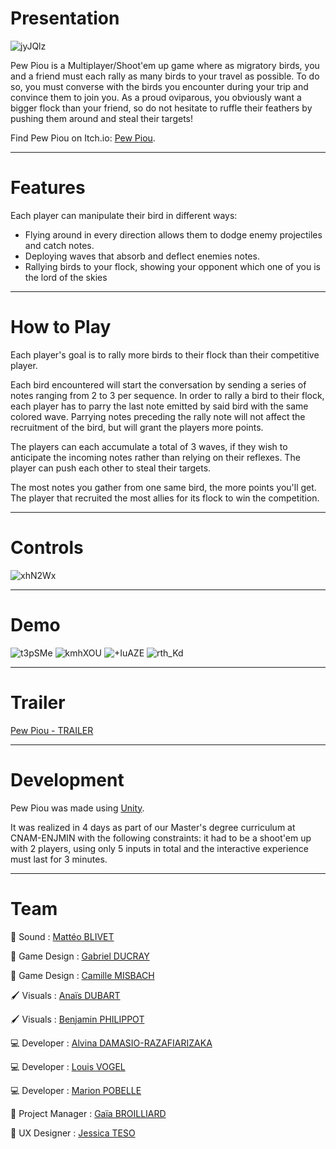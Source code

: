 # Presentation

![jyJQlz](https://github.com/marionpobelle/PewPiou/assets/112869026/582a5682-ecb4-427b-8ed3-14a24e73b534)

Pew Piou is a Multiplayer/Shoot'em up game where as migratory birds, you and a friend must each rally as many birds to your travel as possible.
To do so, you must converse with the birds you encounter during your trip and convince them to join you. As a proud oviparous, you obviously want a bigger flock than your friend, so do not hesitate to ruffle their feathers by pushing them around and steal their targets!

Find Pew Piou on Itch.io: [Pew Piou](https://skrimsly.itch.io/pew-piou).

_______________________________________________________________________________________________________

# Features

Each player can manipulate their bird in different ways:

- Flying around in every direction allows them to dodge enemy projectiles and catch notes.
- Deploying waves that absorb and deflect enemies notes.
- Rallying birds to your flock, showing your opponent which one of you is the lord of the skies
_______________________________________________________________________________________________________

# How to Play

Each player's goal is to rally more birds to their flock than their competitive player.

Each bird encountered will start the conversation by sending a series of notes ranging from 2 to 3 per sequence. In order to rally a bird to their flock, each player has to parry the last note emitted by said bird with the same colored wave. Parrying notes preceding the rally note will not affect the recruitment of the bird, but will grant the players more points.

The players can each accumulate a total of 3 waves, if they wish to anticipate the incoming notes rather than relying on their reflexes. The player can push each other to steal their targets.

The most notes you gather from one same bird, the more points you'll get. The player that recruited the most allies for its flock to win the competition.
_______________________________________________________________________________________________________

# Controls

![xhN2Wx](https://github.com/marionpobelle/PewPiou/assets/112869026/5613fd28-77cb-4698-92cc-5766ba67192c)

_______________________________________________________________________________________________________

# Demo

![t3pSMe](https://github.com/marionpobelle/PewPiou/assets/112869026/22bde432-540f-4e9f-aac4-a22d7a801ae8)
![kmhXOU](https://github.com/marionpobelle/PewPiou/assets/112869026/c35ad736-7260-4cf9-9e74-af8f868158c9)
![+IuAZE](https://github.com/marionpobelle/PewPiou/assets/112869026/cd4f600f-f310-4eb9-965c-cb638d56606d)
![rth_Kd](https://github.com/marionpobelle/PewPiou/assets/112869026/b178fcfe-d006-4c5f-b687-ef5e8ec7861c)

_______________________________________________________________________________________________________

# Trailer

[Pew Piou - TRAILER](https://www.youtube.com/watch?v=-s2jMla5faw)

_______________________________________________________________________________________________________

# Development

Pew Piou was made using [Unity](https://unity.com/fr).

It was realized in 4 days as part of our Master's degree curriculum at CNAM-ENJMIN with the following constraints: it had to be a shoot'em up with 2 players, using only 5 inputs in total and the interactive experience must last for 3 minutes.

_______________________________________________________________________________________________________

# Team

🎵 Sound : [Mattéo BLIVET](https://mblivet.itch.io/)

🎲 Game Design : [Gabriel DUCRAY](https://itch.io/profile/balbadur)

🎲 Game Design : [Camille MISBACH](https://itch.io/profile/peanumi)

🖌️ Visuals : [Anaïs DUBART](https://anaisdubart.itch.io/)

🖌️ Visuals : [Benjamin PHILIPPOT](https://ben-phi.itch.io/)

💻 Developer : [Alvina DAMASIO-RAZAFIARIZAKA](https://alvina-dr.itch.io/)

💻 Developer : [Louis VOGEL](https://louis-vogel.itch.io/)

💻 Developer : [Marion POBELLE](https://vitaminexe.itch.io/)

👔 Project Manager : [Gaïa BROILLIARD](https://skrimsly.itch.io/)

🧠 UX Designer : [Jessica TESO](https://itch.io/profile/meliastrale)
